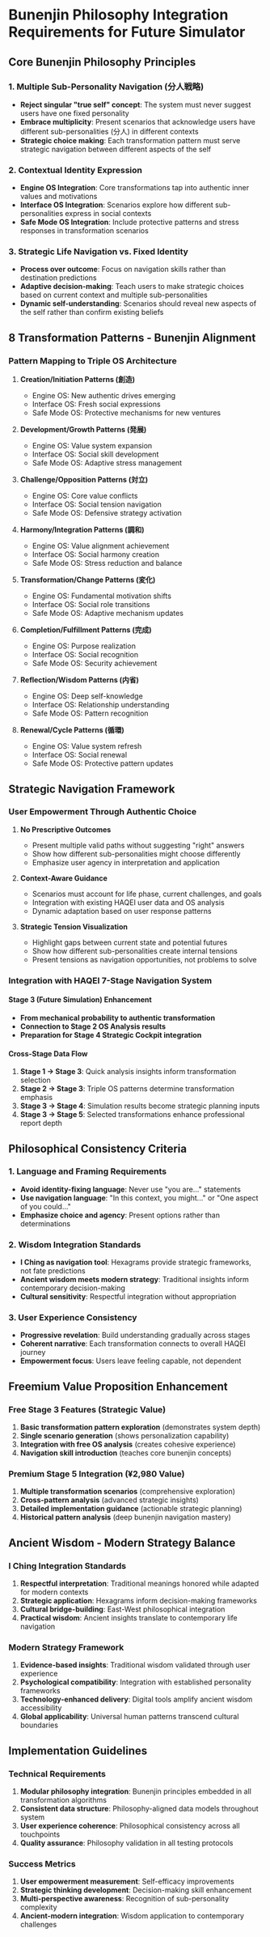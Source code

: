 # Bunenjin Philosophy Integration Requirements for Future Simulator

## Core Bunenjin Philosophy Principles

### 1. Multiple Sub-Personality Navigation (分人戦略)
- **Reject singular "true self" concept**: The system must never suggest users have one fixed personality
- **Embrace multiplicity**: Present scenarios that acknowledge users have different sub-personalities (分人) in different contexts
- **Strategic choice making**: Each transformation pattern must serve strategic navigation between different aspects of the self

### 2. Contextual Identity Expression
- **Engine OS Integration**: Core transformations tap into authentic inner values and motivations
- **Interface OS Integration**: Scenarios explore how different sub-personalities express in social contexts
- **Safe Mode OS Integration**: Include protective patterns and stress responses in transformation scenarios

### 3. Strategic Life Navigation vs. Fixed Identity
- **Process over outcome**: Focus on navigation skills rather than destination predictions
- **Adaptive decision-making**: Teach users to make strategic choices based on current context and multiple sub-personalities
- **Dynamic self-understanding**: Scenarios should reveal new aspects of the self rather than confirm existing beliefs

## 8 Transformation Patterns - Bunenjin Alignment

### Pattern Mapping to Triple OS Architecture

1. **Creation/Initiation Patterns (創造)**
   - Engine OS: New authentic drives emerging
   - Interface OS: Fresh social expressions
   - Safe Mode OS: Protective mechanisms for new ventures

2. **Development/Growth Patterns (発展)**
   - Engine OS: Value system expansion
   - Interface OS: Social skill development
   - Safe Mode OS: Adaptive stress management

3. **Challenge/Opposition Patterns (対立)**
   - Engine OS: Core value conflicts
   - Interface OS: Social tension navigation
   - Safe Mode OS: Defensive strategy activation

4. **Harmony/Integration Patterns (調和)**
   - Engine OS: Value alignment achievement
   - Interface OS: Social harmony creation
   - Safe Mode OS: Stress reduction and balance

5. **Transformation/Change Patterns (変化)**
   - Engine OS: Fundamental motivation shifts
   - Interface OS: Social role transitions
   - Safe Mode OS: Adaptive mechanism updates

6. **Completion/Fulfillment Patterns (完成)**
   - Engine OS: Purpose realization
   - Interface OS: Social recognition
   - Safe Mode OS: Security achievement

7. **Reflection/Wisdom Patterns (内省)**
   - Engine OS: Deep self-knowledge
   - Interface OS: Relationship understanding
   - Safe Mode OS: Pattern recognition

8. **Renewal/Cycle Patterns (循環)**
   - Engine OS: Value system refresh
   - Interface OS: Social renewal
   - Safe Mode OS: Protective pattern updates

## Strategic Navigation Framework

### User Empowerment Through Authentic Choice

1. **No Prescriptive Outcomes**
   - Present multiple valid paths without suggesting "right" answers
   - Show how different sub-personalities might choose differently
   - Emphasize user agency in interpretation and application

2. **Context-Aware Guidance**
   - Scenarios must account for life phase, current challenges, and goals
   - Integration with existing HAQEI user data and OS analysis
   - Dynamic adaptation based on user response patterns

3. **Strategic Tension Visualization**
   - Highlight gaps between current state and potential futures
   - Show how different sub-personalities create internal tensions
   - Present tensions as navigation opportunities, not problems to solve

### Integration with HAQEI 7-Stage Navigation System

#### Stage 3 (Future Simulation) Enhancement
- **From mechanical probability to authentic transformation**
- **Connection to Stage 2 OS Analysis results**
- **Preparation for Stage 4 Strategic Cockpit integration**

#### Cross-Stage Data Flow
1. **Stage 1 → Stage 3**: Quick analysis insights inform transformation selection
2. **Stage 2 → Stage 3**: Triple OS patterns determine transformation emphasis
3. **Stage 3 → Stage 4**: Simulation results become strategic planning inputs
4. **Stage 3 → Stage 5**: Selected transformations enhance professional report depth

## Philosophical Consistency Criteria

### 1. Language and Framing Requirements
- **Avoid identity-fixing language**: Never use "you are..." statements
- **Use navigation language**: "In this context, you might..." or "One aspect of you could..."
- **Emphasize choice and agency**: Present options rather than determinations

### 2. Wisdom Integration Standards
- **I Ching as navigation tool**: Hexagrams provide strategic frameworks, not fate predictions
- **Ancient wisdom meets modern strategy**: Traditional insights inform contemporary decision-making
- **Cultural sensitivity**: Respectful integration without appropriation

### 3. User Experience Consistency
- **Progressive revelation**: Build understanding gradually across stages
- **Coherent narrative**: Each transformation connects to overall HAQEI journey
- **Empowerment focus**: Users leave feeling capable, not dependent

## Freemium Value Proposition Enhancement

### Free Stage 3 Features (Strategic Value)
1. **Basic transformation pattern exploration** (demonstrates system depth)
2. **Single scenario generation** (shows personalization capability)
3. **Integration with free OS analysis** (creates cohesive experience)
4. **Navigation skill introduction** (teaches core bunenjin concepts)

### Premium Stage 5 Integration (¥2,980 Value)
1. **Multiple transformation scenarios** (comprehensive exploration)
2. **Cross-pattern analysis** (advanced strategic insights)
3. **Detailed implementation guidance** (actionable strategic planning)
4. **Historical pattern analysis** (deep bunenjin navigation mastery)

## Ancient Wisdom - Modern Strategy Balance

### I Ching Integration Standards
1. **Respectful interpretation**: Traditional meanings honored while adapted for modern contexts
2. **Strategic application**: Hexagrams inform decision-making frameworks
3. **Cultural bridge-building**: East-West philosophical integration
4. **Practical wisdom**: Ancient insights translate to contemporary life navigation

### Modern Strategy Framework
1. **Evidence-based insights**: Traditional wisdom validated through user experience
2. **Psychological compatibility**: Integration with established personality frameworks
3. **Technology-enhanced delivery**: Digital tools amplify ancient wisdom accessibility
4. **Global applicability**: Universal human patterns transcend cultural boundaries

## Implementation Guidelines

### Technical Requirements
1. **Modular philosophy integration**: Bunenjin principles embedded in all transformation algorithms
2. **Consistent data structure**: Philosophy-aligned data models throughout system
3. **User experience coherence**: Philosophical consistency across all touchpoints
4. **Quality assurance**: Philosophy validation in all testing protocols

### Success Metrics
1. **User empowerment measurement**: Self-efficacy improvements
2. **Strategic thinking development**: Decision-making skill enhancement
3. **Multi-perspective awareness**: Recognition of sub-personality complexity
4. **Ancient-modern integration**: Wisdom application to contemporary challenges